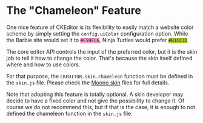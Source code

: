 <!--
Copyright (c) 2003-2015, CKSource - Frederico Knabben. All rights reserved.
For licensing, see LICENSE.md.
-->

# The "Chameleon" Feature

One nice feature of CKEditor is its flexibility to easily match a website color scheme by simply setting the `config.uiColor` configuration option. While the Barbie site would set it to
<code style="background:#F59FC6">#F59FC6</code>, Ninja Turtles would prefer <code style="background:#B1CC3D">#B1CC3D</code>.

The core editor API controls the input of the preferred color, but it is the skin job to tell it how to change the color. That's because the skin itself defined where and how to use colors.

For that purpose, the `CKEDITOR.skin.chameleon` function must be defined in the `skin.js` file. Please check the [Moono skin](#!/guide/skin_sdk_intro-section-2) files for full details.

Note that adopting this feature is totally optional. A skin developer may decide to have a fixed color and not give the possibility to change it. Of course we do not recommend this, but if that is the case, it is enough to not defined the chameleon function in the `skin.js` file.
